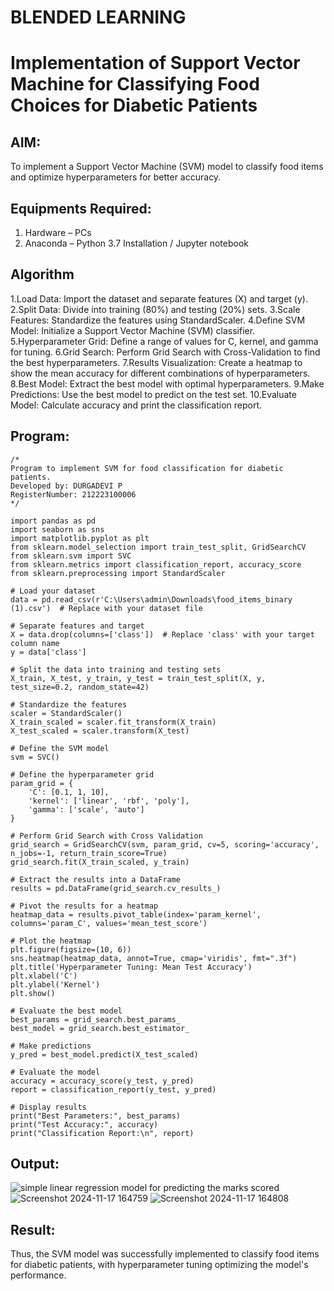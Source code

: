 # BLENDED LEARNING
# Implementation of Support Vector Machine for Classifying Food Choices for Diabetic Patients

## AIM:
To implement a Support Vector Machine (SVM) model to classify food items and optimize hyperparameters for better accuracy.

## Equipments Required:
1. Hardware – PCs
2. Anaconda – Python 3.7 Installation / Jupyter notebook

## Algorithm
1.Load Data: Import the dataset and separate features (X) and target (y).
2.Split Data: Divide into training (80%) and testing (20%) sets.
3.Scale Features: Standardize the features using StandardScaler.
4.Define SVM Model: Initialize a Support Vector Machine (SVM) classifier.
5.Hyperparameter Grid: Define a range of values for C, kernel, and gamma for tuning.
6.Grid Search: Perform Grid Search with Cross-Validation to find the best hyperparameters.
7.Results Visualization: Create a heatmap to show the mean accuracy for different combinations of hyperparameters.
8.Best Model: Extract the best model with optimal hyperparameters.
9.Make Predictions: Use the best model to predict on the test set.
10.Evaluate Model: Calculate accuracy and print the classification report.
## Program:
```
/*
Program to implement SVM for food classification for diabetic patients.
Developed by: DURGADEVI P
RegisterNumber: 212223100006 
*/

import pandas as pd
import seaborn as sns
import matplotlib.pyplot as plt
from sklearn.model_selection import train_test_split, GridSearchCV
from sklearn.svm import SVC
from sklearn.metrics import classification_report, accuracy_score
from sklearn.preprocessing import StandardScaler

# Load your dataset
data = pd.read_csv(r'C:\Users\admin\Downloads\food_items_binary (1).csv')  # Replace with your dataset file

# Separate features and target
X = data.drop(columns=['class'])  # Replace 'class' with your target column name
y = data['class']

# Split the data into training and testing sets
X_train, X_test, y_train, y_test = train_test_split(X, y, test_size=0.2, random_state=42)

# Standardize the features
scaler = StandardScaler()
X_train_scaled = scaler.fit_transform(X_train)
X_test_scaled = scaler.transform(X_test)

# Define the SVM model
svm = SVC()

# Define the hyperparameter grid
param_grid = {
    'C': [0.1, 1, 10],
    'kernel': ['linear', 'rbf', 'poly'],
    'gamma': ['scale', 'auto']
}

# Perform Grid Search with Cross Validation
grid_search = GridSearchCV(svm, param_grid, cv=5, scoring='accuracy', n_jobs=-1, return_train_score=True)
grid_search.fit(X_train_scaled, y_train)

# Extract the results into a DataFrame
results = pd.DataFrame(grid_search.cv_results_)

# Pivot the results for a heatmap
heatmap_data = results.pivot_table(index='param_kernel', columns='param_C', values='mean_test_score')

# Plot the heatmap
plt.figure(figsize=(10, 6))
sns.heatmap(heatmap_data, annot=True, cmap='viridis', fmt=".3f")
plt.title('Hyperparameter Tuning: Mean Test Accuracy')
plt.xlabel('C')
plt.ylabel('Kernel')
plt.show()

# Evaluate the best model
best_params = grid_search.best_params_
best_model = grid_search.best_estimator_

# Make predictions
y_pred = best_model.predict(X_test_scaled)

# Evaluate the model
accuracy = accuracy_score(y_test, y_pred)
report = classification_report(y_test, y_pred)

# Display results
print("Best Parameters:", best_params)
print("Test Accuracy:", accuracy)
print("Classification Report:\n", report)
```

## Output:
![simple linear regression model for predicting the marks scored](sam.png)
![Screenshot 2024-11-17 164759](https://github.com/user-attachments/assets/a31da2aa-ae1b-4ca3-956c-26fb4f201b5b)
![Screenshot 2024-11-17 164808](https://github.com/user-attachments/assets/30a4cba2-73fe-4d51-b73c-548999fbe182)

## Result:
Thus, the SVM model was successfully implemented to classify food items for diabetic patients, with hyperparameter tuning optimizing the model's performance.
